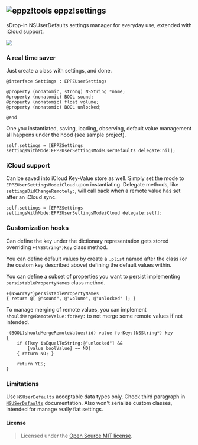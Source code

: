## ![eppz!tools](http://www.eppz.eu/beacons/eppz!.png) eppz!settings

sDrop-in NSUserDefaults settings manager for everyday use, extended with iCloud support.

<a href="https://twitter.com/intent/user?original_referer=https%3A%2F%2Ftwitter.com%2Fabout%2Fresources%2Fbuttons&region=following&screen_name=_eppz&tw_p=followbutton&variant=2.0"><img src="http://www.eppz.eu/beacons/eppz!_follow.png" align="absmiddle"></a>


### A real time saver
Just create a class with settings, and done.
```
@interface Settings : EPPZUserSettings

@property (nonatomic, strong) NSString *name;
@property (nonatomic) BOOL sound;
@property (nonatomic) float volume;
@property (nonatomic) BOOL unlocked;

@end
```
One you instantiated, saving, loading, observing, default value management all happens under the hood (see sample project).
```
self.settings = [EPPZSettings settingsWithMode:EPPZUserSettingsModeUserDefaults delegate:nil];
```


### iCloud support

Can be saved into iCloud Key-Value store as well. Simply set the mode to `EPPZUserSettingsModeiCloud` upon instantiating. Delegate methods, like `settingsDidChangeRemotely:`, will call back when a remote value has set after an iCloud sync.
```
self.settings = [EPPZSettings settingsWithMode:EPPZUserSettingsModeiCloud delegate:self];
```

### Customization hooks

Can define the key under the dictionary representation gets stored overriding `+(NSString*)key` class method.

You can define default values by create a `.plist` named after the class (or the custom key described above) defining the default values within.

You can define a subset of properties you want to persist implementing `persistablePropertyNames` class method.
```
+(NSArray*)persistablePropertyNames
{ return @[ @"sound", @"volume", @"unlocked" ]; }
```

To manage merging of remote values, you can implement `shouldMergeRemoteValue:forKey:` to not merge some remote values if not intended.
```
-(BOOL)shouldMergeRemoteValue:(id) value forKey:(NSString*) key
{
    if ([key isEqualToString:@"unlocked"] &&
        [value boolValue] == NO)
    { return NO; }

    return YES;
}
```

### Limitations

Use `NSUserDefaults` acceptable data types only. Check third paragraph in [`NSUSerDefaults`](http://developer.apple.com/library/mac/#documentation/Cocoa/Reference/Foundation/Classes/NSUserDefaults_Class/Reference/Reference.html) documentation. Also won't serialize custom classes, intended for manage really flat settings.

#### License

> Licensed under the [Open Source MIT license](http://en.wikipedia.org/wiki/MIT_License).
